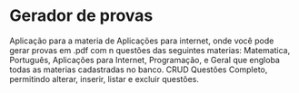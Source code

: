 # Gerador de provas
Aplicação para a materia de Aplicações para internet, onde você pode gerar provas em .pdf com n questões das seguintes materias: Matematica, Português, Aplicações para Internet, Programação, e Geral que engloba todas as materias cadastradas no banco.
CRUD Questões Completo, permitindo alterar, inserir, listar e excluir questões.
